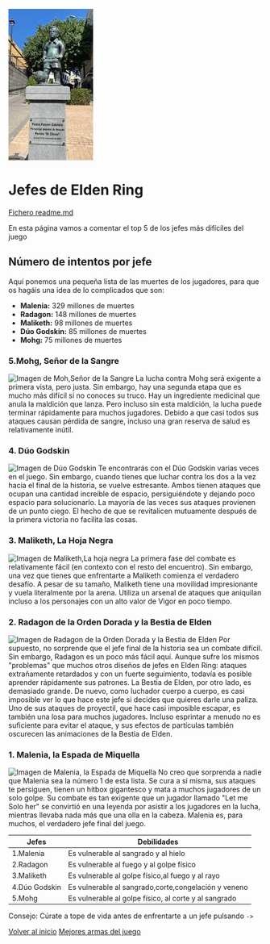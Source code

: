 ![Imagen nueva de Github](./images/estatua_perico.jfif)

# Jefes de Elden Ring

[Fichero readme.md](./readme.md)

En esta página vamos a comentar el top 5 de los jefes más difíciles del juego

## Número de intentos por jefe

Aquí ponemos una pequeña lista de las muertes de los jugadores, para que os hagáis una idea de lo complicados que son:

* **Malenia:** 329 millones de muertes
* **Radagon:** 148 millones de muertes
* **Maliketh:** 98 millones de muertes
* **Dúo Godskin:** 85 millones de muertes
* **Mohg:** 75 millones de muertes

### 5.Mohg, Señor de la Sangre

![Imagen de Moh,Señor de la Sangre](https://img.redbull.com/images/c_crop,x_0,y_0,h_439,w_780/c_fill,w_640,h_386/q_auto,f_auto/redbullcom/2022/4/29/pzkbsxfiwy0wkoz8uffe/elden-ring-mogh)
La lucha contra Mohg será exigente a primera vista, pero justa. Sin embargo, hay una segunda etapa que es mucho más difícil si no conoces su truco. Hay un ingrediente medicinal que anula la maldición que lanza. Pero incluso sin esta maldición, la lucha puede terminar rápidamente para muchos jugadores. Debido a que casi todos sus ataques causan pérdida de sangre, incluso una gran reserva de salud es relativamente inútil.

### 4. Dúo Godskin

![Imagen de Dúo Godskin](https://img.redbull.com/images/c_crop,x_0,y_0,h_720,w_1280/c_fill,w_680,h_383/q_auto,f_auto/redbullcom/2022/4/29/a53rybrw6dolfvgvdywk/elden-ring-godskin-duo)
Te encontrarás con el Dúo Godskin varias veces en el juego. Sin embargo, cuando tienes que luchar contra los dos a la vez hacia el final de la historia, se vuelve estresante. Ambos tienen ataques que ocupan una cantidad increíble de espacio, persiguiéndote y dejando poco espacio para solucionarlo. La mayoría de las veces sus ataques provienen de un punto ciego. El hecho de que se revitalicen mutuamente después de la primera victoria no facilita las cosas.

### 3. Maliketh, La Hoja Negra

![Imagen de Maliketh,La hoja negra](https://img.redbull.com/images/c_crop,x_0,y_0,h_2160,w_3840/c_fill,w_680,h_383/q_auto,f_auto/redbullcom/2022/4/29/h0ztspgdmn1ufgpqt0ak/elden-ring-maliketh)
La primera fase del combate es relativamente fácil (en contexto con el resto del encuentro). Sin embargo, una vez que tienes que enfrentarte a Maliketh comienza el verdadero desafío. A pesar de su tamaño, Maliketh tiene una movilidad impresionante y vuela literalmente por la arena. Utiliza un arsenal de ataques que aniquilan incluso a los personajes con un alto valor de Vigor en poco tiempo.

### 2. Radagon de la Orden Dorada y la Bestia de Elden

![Imagen de Radagon de la Orden Dorada y la Bestia de Elden](https://img.redbull.com/images/c_crop,x_0,y_0,h_576,w_1024/c_fill,w_680,h_383/q_auto,f_auto/redbullcom/2022/4/29/z0hlqib8p4xgw95nhdgr/elden-ring-elden-bestia)
Por supuesto, no sorprende que el jefe final de la historia sea un combate difícil. Sin embargo, Radagon es un poco más fácil aquí. Aunque sufre los mismos "problemas" que muchos otros diseños de jefes en Elden Ring: ataques extrañamente retardados y con un fuerte seguimiento, todavía es posible aprender rápidamente sus patrones.
La Bestia de Elden, por otro lado, es demasiado grande. De nuevo, como luchador cuerpo a cuerpo, es casi imposible ver lo que hace este jefe si decides que quieres darle una paliza. Uno de sus ataques de proyectil, que hace casi imposible escapar, es también una losa para muchos jugadores. Incluso esprintar a menudo no es suficiente para evitar el ataque, y sus efectos de partículas también oscurecen las animaciones de la Bestia de Elden.

### 1. Malenia, la Espada de Miquella

![Imagen de Malenia, la Espada de Miquella](https://img.redbull.com/images/c_crop,x_0,y_0,h_810,w_1440/c_fill,w_680,h_383/q_auto,f_auto/redbullcom/2022/4/29/gq2ahty5smu5yec6nkuw/elden-ring-malenia)
No creo que sorprenda a nadie que Malenia sea la número 1 de esta lista. Se cura a sí misma, sus ataques te persiguen, tienen un hitbox gigantesco y mata a muchos jugadores de un solo golpe. Su combate es tan exigente que un jugador llamado "Let me Solo her" se convirtió en una leyenda por asistir a los jugadores en la lucha, mientras llevaba nada más que una olla en la cabeza.
Malenia es, para muchos, el verdadero jefe final del juego.


| **Jefes**     | **Debilidades**                                       |
|---------------|-------------------------------------------------------|
| 1.Malenia     | Es vulnerable al sangrado y al hielo                  |
| 2.Radagon     | Es vulnerable al fuego y al golpe físico              |
| 3.Maliketh    | Es vulnerable al golpe físico,al fuego y al rayo      |
| 4.Dúo Godskin | Es vulnerable al sangrado,corte,congelación y veneno  |
| 5.Mohg        | Es vulnerable al golpe físico, al corte y al sangrado |

Consejo: Cúrate a tope de vida antes de enfrentarte a un jefe pulsando `->`

[Volver al inicio](./indice.md)
[Mejores armas del juego](./armas.md)